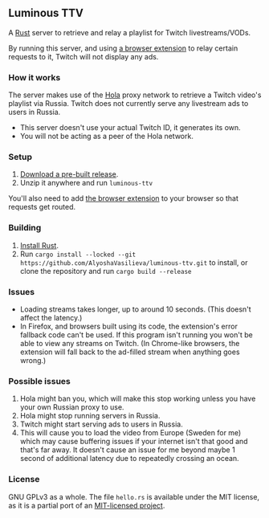 ## Luminous TTV
A [Rust][rust] server to retrieve and relay a playlist for Twitch livestreams/VODs.

By running this server, and using [a browser extension][ext] to relay certain requests to it, Twitch will not
display any ads.

[rust]: https://www.rust-lang.org

### How it works

The server makes use of the [Hola](https://en.wikipedia.org/wiki/Hola_(VPN))
proxy network to retrieve a Twitch video's playlist via Russia. Twitch does
not currently serve any livestream ads to users in Russia.

* This server doesn't use your actual Twitch ID, it generates its own.
* You will not be acting as a peer of the Hola network.

### Setup

1. [Download a pre-built release][release].
2. Unzip it anywhere and run `luminous-ttv`

You'll also need to add [the browser extension][ext] to your browser so that
requests get routed.

### Building

1. [Install Rust](https://rustup.rs/).
2. Run `cargo install --locked --git https://github.com/AlyoshaVasilieva/luminous-ttv.git`
   to install, or clone the repository and run `cargo build --release`

[ext]: https://github.com/AlyoshaVasilieva/luminous-ttv-ext
[release]: https://github.com/AlyoshaVasilieva/luminous-ttv/releases/latest

### Issues

* Loading streams takes longer, up to around 10 seconds. (This doesn't affect
  the latency.)
* In Firefox, and browsers built using its code, the extension's error fallback code 
  can't be used. If this program isn't running you won't be able to view any streams
  on Twitch. (In Chrome-like browsers, the extension will fall back to the
  ad-filled stream when anything goes wrong.)

### Possible issues

1. Hola might ban you, which will make this stop working unless you have
   your own Russian proxy to use.
2. Hola might stop running servers in Russia.
3. Twitch might start serving ads to users in Russia.
4. This will cause you to load the video from Europe (Sweden for me) which may
   cause buffering issues if your internet isn't that good and that's far away.
   It doesn't cause an issue for me beyond maybe 1 second of additional latency
   due to repeatedly crossing an ocean.

### License

GNU GPLv3 as a whole. The file `hello.rs` is available under the MIT license, as it
is a partial port of an [MIT-licensed project](https://github.com/Snawoot/hola-proxy).
